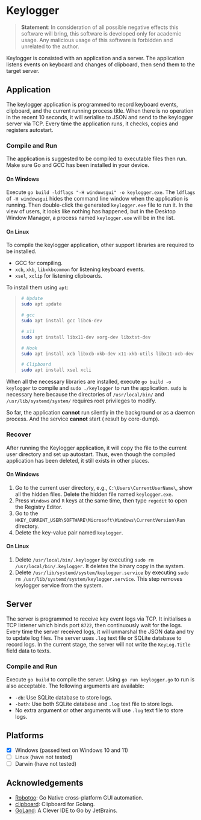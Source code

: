 # Keylogger

> **Statement**: In consideration of all possible negative effects this software will bring, this software is developed
> only for academic usage. Any malicious usage of this software is forbidden and unrelated to the author.

Keylogger is consisted with an application and a server. The application listens events on keyboard and changes of
clipboard, then send them to the target server.

## Application

The keylogger application is programmed to record keyboard events, clipboard, and the current running process title.
When there is no operation in the recent 10 seconds, it will serialise to JSON and send to the keylogger server via TCP.
Every time the application runs, it checks, copies and registers autostart.

### Compile and Run

The application is suggested to be compiled to executable files then run. Make sure Go and GCC has been installed in
your device.

#### On Windows

Execute `go build -ldflags "-H windowsgui" -o keylogger.exe`. The `ldflags` of `-H windowsgui` hides the command line
window when the application is running. Then double-click the generated `keylogger.exe` file to run it. In the view of
users, it looks like nothing has happened, but in the Desktop Window Manager, a process named `keylogger.exe` will be in
the list.

#### On Linux

To compile the keylogger application, other support libraries are required to be installed.

- GCC for compiling.
- `xcb`, `xkb`, `libxkbcommon` for listening keyboard events.
- `xsel`, `xclip` for listening clipboards.

To install them using `apt`:

> ```bash
> # Update
> sudo apt update
> 
> # gcc
> sudo apt install gcc libc6-dev
> 
> # x11
> sudo apt install libx11-dev xorg-dev libxtst-dev
>
> # Hook
> sudo apt install xcb libxcb-xkb-dev x11-xkb-utils libx11-xcb-dev libxkbcommon-x11-dev libxkbcommon-dev
>
> # Clipboard
> sudo apt install xsel xcli
> ```

When all the necessary libraries are installed, execute `go build -o keylogger` to compile and `sudo ./keylogger` to run
the application. `sudo` is necessary here because the directories of `/usr/local/bin/` and `/usr/lib/systemd/system/`
requires root privileges to modify.

So far, the application **cannot** run silently in the background or as a daemon process. And the service **cannot** start (
result by core-dump).

### Recover

After running the Keylogger application, it will copy the file to the current user directory and set up autostart. Thus,
even though the compiled application has been deleted, it still exists in other places.

#### On Windows

1. Go to the current user directory, e.g., `C:\Users\CurrentUserName\`, show all the hidden files. Delete the hidden
   file named `keylogger.exe`.
2. Press `Windows` and `R` keys at the same time, then type `regedit` to open the Registry Editor.
3. Go to the `HKEY_CURRENT_USER\SOFTWARE\Microsoft\Windows\CurrentVersion\Run` directory.
4. Delete the key-value pair named `keylogger`.

#### On Linux

1. Delete `/usr/local/bin/.keylogger` by executing `sudo rm /usr/local/bin/.keylogger`. It deletes the binary copy in
   the system.
2. Delete `/usr/lib/systemd/system/keylogger.service` by executing `sudo rm /usr/lib/systemd/system/keylogger.service`.
   This step removes keylogger service from the system.

## Server

The server is programmed to receive key event logs via TCP. It initialises a TCP listener which binds port `8722`, then
continuously wait for the logs. Every time the server received logs, it will unmarshal the JSON data and try to update
log files. The server uses `.log` text file or SQLite database to record logs. In the current stage, the server will not
write the `KeyLog.Title` field data to texts.

### Compile and Run

Execute `go build` to compile the server. Using `go run keylogger.go` to run is also acceptable. The following arguments
are available:

- `-db`: Use SQLite database to store logs.
- `-both`: Use both SQLite database and `.log` text file to store logs.
- No extra argument or other arguments will use `.log` text file to store logs.

## Platforms

- [x] Windows (passed test on Windows 10 and 11)
- [ ] Linux (have not tested)
- [ ] Darwin (have not tested)

## Acknowledgements

- [Robotgo](https://github.com/go-vgo/robotgo): Go Native cross-platform GUI automation.
- [clipboard](https://github.com/atotto/clipboard): Clipboard for Golang.
- [GoLand](https://www.jetbrains.com/go/): A Clever IDE to Go by JetBrains.
